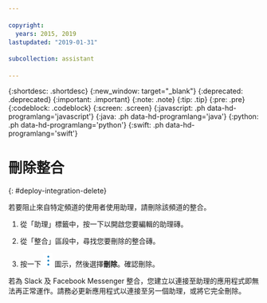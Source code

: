 ```yaml
---

copyright:
  years: 2015, 2019
lastupdated: "2019-01-31"

subcollection: assistant

---
```


{:shortdesc: .shortdesc}
{:new_window: target="_blank"}
{:deprecated: .deprecated}
{:important: .important}
{:note: .note}
{:tip: .tip}
{:pre: .pre}
{:codeblock: .codeblock}
{:screen: .screen}
{:javascript: .ph data-hd-programlang='javascript'}
{:java: .ph data-hd-programlang='java'}
{:python: .ph data-hd-programlang='python'}
{:swift: .ph data-hd-programlang='swift'}

# 刪除整合
{: #deploy-integration-delete}

若要阻止來自特定頻道的使用者使用助理，請刪除該頻道的整合。

1.  從「助理」標籤中，按一下以開啟您要編輯的助理磚。

1.  從「整合」區段中，尋找您要刪除的整合磚。

1.  按一下 ![開啟及關閉選項清單](images/kabob-beta.png) 圖示，然後選擇**刪除**。確認刪除。

若為 Slack 及 Facebook Messenger 整合，您建立以連接至助理的應用程式即無法再正常運作。請務必更新應用程式以連接至另一個助理，或將它完全刪除。
